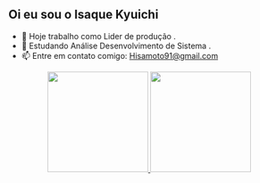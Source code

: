 ## Oi eu sou o Isaque Kyuichi 
- 🔭 Hoje trabalho como Lider de produção .
- 🌱 Estudando Análise Desenvolvimento de Sistema . 
- 📫  Entre em contato comigo: Hisamoto91@gmail.com

<div align="center">
  <a href="https://github.com/HisamotoKyuichi">
  <img height="180em" src="https://github-readme-stats.vercel.app/api?username=HisamotoKyuichi&show_icons=true&theme=dark&include_all_commits=true&count_private=true"/>
  <img height="180em" src="https://github-readme-stats.vercel.app/api/top-langs/?username=hisamotokyuichi&layout=compact&langs_count=7&theme=dracula"/>
